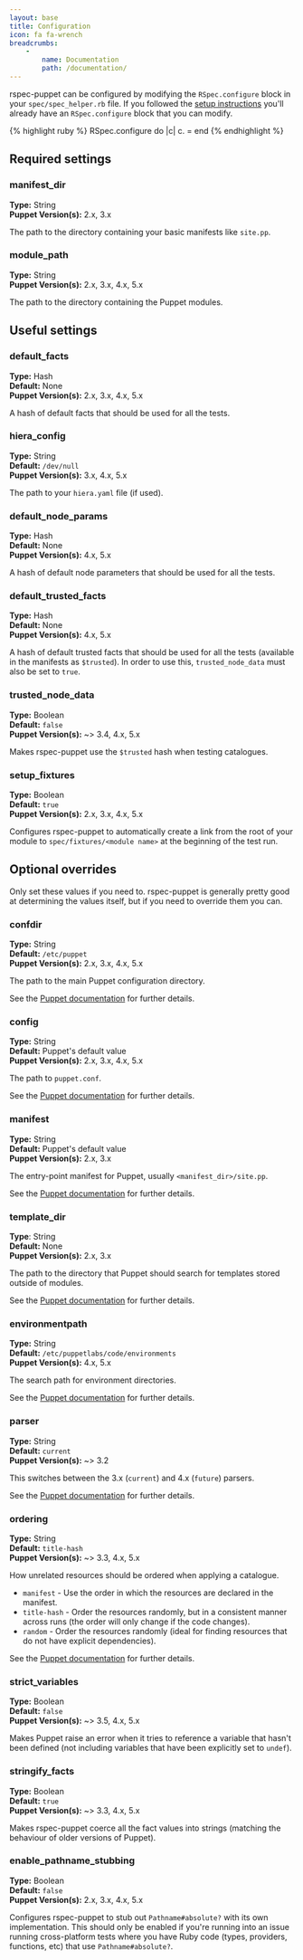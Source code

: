 ```yaml
---
layout: base
title: Configuration
icon: fa fa-wrench
breadcrumbs:
    -
        name: Documentation
        path: /documentation/
---
```

rspec-puppet can be configured by modifying the `RSpec.configure` block in your
`spec/spec_helper.rb` file. If you followed the [setup
instructions](/documentation/setup/) you'll already have an `RSpec.configure`
block that you can modify.

{% highlight ruby %}
RSpec.configure do |c|
  c.<config option> = <value>
end
{% endhighlight %}

## Required settings
### manifest\_dir
**Type:** String<br />
**Puppet Version(s):** 2.x, 3.x

The path to the directory containing your basic manifests like `site.pp`.

### module\_path
**Type:** String<br />
**Puppet Version(s):** 2.x, 3.x, 4.x, 5.x

The path to the directory containing the Puppet modules.

## Useful settings
### default\_facts
**Type:** Hash<br />
**Default:** None<br />
**Puppet Version(s):** 2.x, 3.x, 4.x, 5.x

A hash of default facts that should be used for all the tests.

### hiera\_config
**Type:** String<br />
**Default:** `/dev/null`<br />
**Puppet Version(s):** 3.x, 4.x, 5.x

The path to your `hiera.yaml` file (if used).

### default\_node\_params
**Type:** Hash<br />
**Default:** None<br />
**Puppet Version(s):** 4.x, 5.x

A hash of default node parameters that should be used for all the tests.

### default\_trusted\_facts
**Type:** Hash<br />
**Default:** None<br />
**Puppet Version(s):** 4.x, 5.x

A hash of default trusted facts that should be used for all the tests
(available in the manifests as `$trusted`). In order to use this,
`trusted_node_data` must also be set to `true`.

### trusted\_node\_data
**Type:** Boolean<br />
**Default:** `false`<br />
**Puppet Version(s):** ~> 3.4, 4.x, 5.x

Makes rspec-puppet use the `$trusted` hash when testing catalogues.

### setup\_fixtures
**Type:** Boolean<br />
**Default:** `true`<br />
**Puppet Version(s):** 2.x, 3.x, 4.x, 5.x

Configures rspec-puppet to automatically create a link from the root of your
module to `spec/fixtures/<module name>` at the beginning of the test run.

## Optional overrides
Only set these values if you need to. rspec-puppet is generally pretty good at
determining the values itself, but if you need to override them you can.

### confdir
**Type:** String<br />
**Default:** `/etc/puppet`<br />
**Puppet Version(s):** 2.x, 3.x, 4.x, 5.x

The path to the main Puppet configuration directory.

See the [Puppet
documentation](https://docs.puppet.com/puppet/latest/configuration.html#confdir)
for further details.

### config
**Type:** String<br />
**Default:** Puppet's default value<br />
**Puppet Version(s):** 2.x, 3.x, 4.x, 5.x

The path to `puppet.conf`.

See the [Puppet documentation](https://docs.puppet.com/puppet/latest/configuration.html#config)
for further details.

### manifest
**Type:** String<br />
**Default:** Puppet's default value<br />
**Puppet Version(s):** 2.x, 3.x

The entry-point manifest for Puppet, usually `<manifest_dir>/site.pp`.

See the [Puppet
documentation](https://docs.puppet.com/puppet/latest/configuration.html#manifest)
for further details.

### template\_dir
**Type**: String<br />
**Default:** None<br />
**Puppet Version(s):** 2.x, 3.x

The path to the directory that Puppet should search for templates stored
outside of modules.

See the [Puppet
documentation](https://docs.puppet.com/puppet/3.8/deprecated_settings.html#templatedir)
for further details.

### environmentpath
**Type:** String<br />
**Default:** `/etc/puppetlabs/code/environments`<br />
**Puppet Version(s):** 4.x, 5.x

The search path for environment directories.

See the [Puppet
documentation](https://docs.puppet.com/puppet/latest/configuration.html#environmentpath)
for further details.

### parser
**Type:** String<br />
**Default:** `current`<br />
**Puppet Version(s):** ~> 3.2

This switches between the 3.x (`current`) and 4.x (`future`) parsers.

See the [Puppet
documentation](https://docs.puppet.com/puppet/3.8/deprecated_settings.html#parser)
for further details.

### ordering
**Type:** String<br />
**Default:** `title-hash`<br />
**Puppet Version(s):** ~> 3.3, 4.x, 5.x

How unrelated resources should be ordered when applying a catalogue.
 * `manifest` - Use the order in which the resources are declared in the
   manifest.
 * `title-hash` - Order the resources randomly, but in a consistent manner
   across runs (the order will only change if the code changes).
 * `random` - Order the resources randomly (ideal for finding resources that
   do not have explicit dependencies).

See the [Puppet
documentation](https://docs.puppet.com/puppet/latest/configuration.html#ordering)
for further details.

### strict\_variables
**Type:** Boolean<br />
**Default:** `false`<br />
**Puppet Version(s):** ~> 3.5, 4.x, 5.x

Makes Puppet raise an error when it tries to reference a variable that hasn't
been defined (not including variables that have been explicitly set to
`undef`).

### stringify\_facts
**Type:** Boolean<br />
**Default:** `true`<br />
**Puppet Version(s):** ~> 3.3, 4.x, 5.x

Makes rspec-puppet coerce all the fact values into strings (matching the
behaviour of older versions of Puppet).

### enable\_pathname\_stubbing
**Type:** Boolean<br />
**Default:** `false`<br />
**Puppet Version(s):** 2.x, 3.x, 4.x, 5.x

Configures rspec-puppet to stub out `Pathname#absolute?` with its own
implementation. This should only be enabled if you're running into an issue
running cross-platform tests where you have Ruby code (types, providers,
functions, etc) that use `Pathname#absolute?`.
